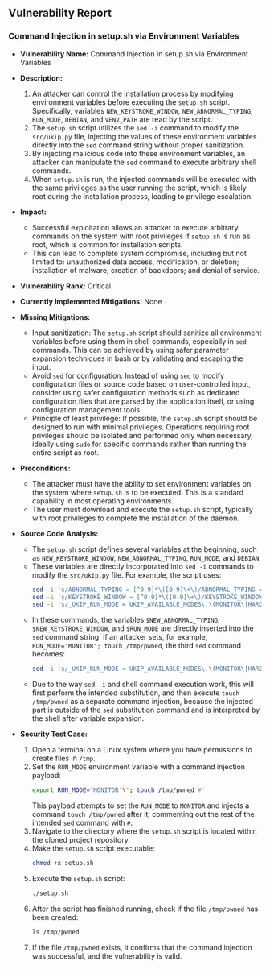 ## Vulnerability Report

### Command Injection in setup.sh via Environment Variables

- **Vulnerability Name:** Command Injection in setup.sh via Environment Variables

- **Description:**
    1. An attacker can control the installation process by modifying environment variables before executing the `setup.sh` script. Specifically, variables `NEW_KEYSTROKE_WINDOW`, `NEW_ABNORMAL_TYPING`, `RUN_MODE`, `DEBIAN`, and `VENV_PATH` are read by the script.
    2. The `setup.sh` script utilizes the `sed -i` command to modify the `src/ukip.py` file, injecting the values of these environment variables directly into the `sed` command string without proper sanitization.
    3. By injecting malicious code into these environment variables, an attacker can manipulate the `sed` command to execute arbitrary shell commands.
    4. When `setup.sh` is run, the injected commands will be executed with the same privileges as the user running the script, which is likely root during the installation process, leading to privilege escalation.

- **Impact:**
    - Successful exploitation allows an attacker to execute arbitrary commands on the system with root privileges if `setup.sh` is run as root, which is common for installation scripts.
    - This can lead to complete system compromise, including but not limited to: unauthorized data access, modification, or deletion; installation of malware; creation of backdoors; and denial of service.

- **Vulnerability Rank:** Critical

- **Currently Implemented Mitigations:** None

- **Missing Mitigations:**
    - Input sanitization: The `setup.sh` script should sanitize all environment variables before using them in shell commands, especially in `sed` commands. This can be achieved by using safer parameter expansion techniques in bash or by validating and escaping the input.
    - Avoid `sed` for configuration: Instead of using `sed` to modify configuration files or source code based on user-controlled input, consider using safer configuration methods such as dedicated configuration files that are parsed by the application itself, or using configuration management tools.
    - Principle of least privilege: If possible, the `setup.sh` script should be designed to run with minimal privileges. Operations requiring root privileges should be isolated and performed only when necessary, ideally using `sudo` for specific commands rather than running the entire script as root.

- **Preconditions:**
    - The attacker must have the ability to set environment variables on the system where `setup.sh` is to be executed. This is a standard capability in most operating environments.
    - The user must download and execute the `setup.sh` script, typically with root privileges to complete the installation of the daemon.

- **Source Code Analysis:**
    - The `setup.sh` script defines several variables at the beginning, such as `NEW_KEYSTROKE_WINDOW`, `NEW_ABNORMAL_TYPING`, `RUN_MODE`, and `DEBIAN`.
    - These variables are directly incorporated into `sed -i` commands to modify the `src/ukip.py` file. For example, the script uses:
        ```bash
        sed -i 's/ABNORMAL_TYPING = [^0-9]*\([0-9]\+\)/ABNORMAL_TYPING = '$NEW_ABNORMAL_TYPING'/g' src/ukip.py
        sed -i 's/KEYSTROKE_WINDOW = [^0-9]*\([0-9]\+\)/KEYSTROKE_WINDOW = '$NEW_KEYSTROKE_WINDOW'/g' src/ukip.py
        sed -i 's/_UKIP_RUN_MODE = UKIP_AVAILABLE_MODES\.\(MONITOR\|HARDENING\)/_UKIP_RUN_MODE = UKIP_AVAILABLE_MODES\.'$RUN_MODE'/g' src/ukip.py
        ```
    - In these commands, the variables `$NEW_ABNORMAL_TYPING`, `$NEW_KEYSTROKE_WINDOW`, and `$RUN_MODE` are directly inserted into the `sed` command string. If an attacker sets, for example, `RUN_MODE='MONITOR'; touch /tmp/pwned`, the third `sed` command becomes:
        ```bash
        sed -i 's/_UKIP_RUN_MODE = UKIP_AVAILABLE_MODES\.\(MONITOR\|HARDENING\)/_UKIP_RUN_MODE = UKIP_AVAILABLE_MODES\.'MONITOR'; touch /tmp/pwned'/g' src/ukip.py
        ```
    - Due to the way `sed -i` and shell command execution work, this will first perform the intended substitution, and then execute `touch /tmp/pwned` as a separate command injection, because the injected part is outside of the `sed` substitution command and is interpreted by the shell after variable expansion.

- **Security Test Case:**
    1. Open a terminal on a Linux system where you have permissions to create files in `/tmp`.
    2. Set the `RUN_MODE` environment variable with a command injection payload:
        ```bash
        export RUN_MODE='MONITOR'\'; touch /tmp/pwned #'
        ```
        This payload attempts to set the `RUN_MODE` to `MONITOR` and injects a command `touch /tmp/pwned` after it, commenting out the rest of the intended `sed` command with `#`.
    3. Navigate to the directory where the `setup.sh` script is located within the cloned project repository.
    4. Make the `setup.sh` script executable:
        ```bash
        chmod +x setup.sh
        ```
    5. Execute the `setup.sh` script:
        ```bash
        ./setup.sh
        ```
    6. After the script has finished running, check if the file `/tmp/pwned` has been created:
        ```bash
        ls /tmp/pwned
        ```
    7. If the file `/tmp/pwned` exists, it confirms that the command injection was successful, and the vulnerability is valid.
